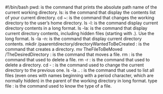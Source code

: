 #!/bin/bash
pwd: is the command that prints the absolute path name of the current working directory.
ls: is the command that display the contents list of your current directory.
cd ~: is the command that changes the working directory to the user’s home directory.
ls -l: is the command display current directory contents in a long format.
ls -la: is the command that display current directory contents, including hidden files (starting with .). Use the long format.
ls -la -n: is the command that display current directory contents.
mkdir /paarentdirectory/directoryWantedToBeCreated : is the command that creates a directory.
mv TheFileToBeMoved /TheDesiredDirectory : is the command that moves a file.
rm : is the command that used to delete a file.
rm -r : is the command that used to delete a directory.
cd - : is the command used to change the current directory to the previous one.
ls -la .. : is the command that used to list all files (even ones with names beginning with a period character, which are normally hidden) in the parent of the working directory in long format.
type file : is the command used to know the type of a file.

